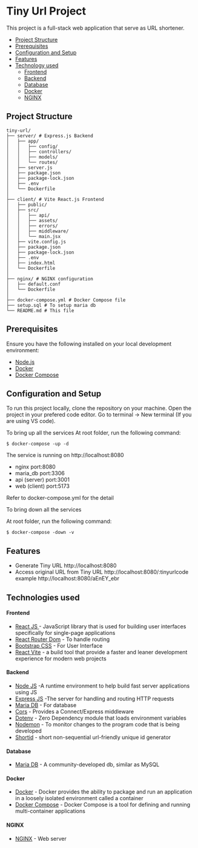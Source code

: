 # Tiny Url Project

This project is a full-stack web application that serve as URL shortener.

  - [Project Structure](#project-structure)
  - [Prerequisites](#prerequisites)
  - [Configuration and Setup](#configuration-and-setup)
  - [Features](#features)
  - [Technology used](#technologies-used)
    - [Frontend](#frontend)
    - [Backend](#backend)
    - [Database](#database)
    - [Docker](#docker)   
    - [NGINX](#nginx)


## Project Structure

```
tiny-url/
├── server/ # Express.js Backend
│   ├── app/
│   │   ├── config/
│   │   ├── controllers/
│   │   ├── models/
│   │   └── routes/
│   ├── server.js
│   ├── package.json
│   ├── package-lock.json
│   ├── .env
│   └── Dockerfile
│       
├── client/ # Vite React.js Frontend
│   ├── public/
│   ├── src/
│   │   ├── api/
│   │   ├── assets/
│   │   ├── errors/
│   │   ├── middleware/
│   │   └── main.jsx
│   ├── vite.config.js
│   ├── package.json
│   ├── package-lock.json
│   ├── .env
│   ├── index.html
│   └── Dockerfile
│
├── nginx/ # NGINX configuration
│   ├── default.conf
│   └── Dockerfile
│  
├── docker-compose.yml # Docker Compose file
├── setup.sql # To setup maria db
└── README.md # This file
```


## Prerequisites

Ensure you have the following installed on your local development environment:
- [Node.js](https://nodejs.org/)
- [Docker](https://www.docker.com/)
- [Docker Compose](https://docs.docker.com/compose/)


## Configuration and Setup

To run this project locally, clone the repository on your machine.
Open the project in your prefered code editor.
Go to terminal -> New terminal (If you are using VS code).

To bring up all the services
At root folder, run the following command:

```
$ docker-compose -up -d
```

The service is running on http://localhost:8080 
- nginx port:8080
- maria_db port:3306
- api (server) port:3001
- web (client) port:5173

Refer to docker-compose.yml for the detail 

To bring down all the services

At root folder, run the following command:

```
$ docker-compose -down -v
```

##  Features

- Generate Tiny URL http://localhost:8080
- Access original URL from Tiny URL http://localhost:8080/:tinyurlcode example http://localhost:8080/aEnEY_ebr 


##  Technologies used

####  Frontend

- [React JS ](https://www.npmjs.com/package/react) - JavaScript library that is used for building user interfaces specifically for single-page applications
- [React Router Dom](https://www.npmjs.com/package/react-router-dom) - To handle routing
- [Bootstrap CSS](https://www.npmjs.com/package/bootstrap) - For User Interface
- [React Vite](https://vitejs.dev/guide/) - a build tool that provide a faster and leaner development experience for modern web projects


####  Backend
- [Node JS](https://nodejs.org/en/) -A runtime environment to help build fast server applications using JS
- [Express JS](https://www.npmjs.com/package/express) -The server for handling and routing HTTP requests
- [Maria DB](https://www.npmjs.com/package/mariadb) - For database
- [Cors](https://www.npmjs.com/package/cors) - Provides a Connect/Express middleware
- [Dotenv](https://www.npmjs.com/package/dotenv) - Zero Dependency module that loads environment variables
- [Nodemon](https://www.npmjs.com/package/nodemon) - To monitor changes to the program code that is being developed
- [Shortid](https://www.npmjs.com/package/shortid) - short non-sequential url-friendly unique id generator


####  Database
- [Maria DB](https://mariadb.org/) - A community-developed db, similar as MySQL


####  Docker
- [Docker](https://docs.docker.com/get-started) - Docker provides the ability to package and run an application in a loosely isolated environment called a container
- [Docker Compose](https://docs.docker.com/compose/) - Docker Compose is a tool for defining and running multi-container applications


####  NGINX
- [NGINX](https://nginx.org/en/docs) - Web server